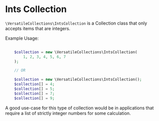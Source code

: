 # Ints Collection

`\VersatileCollections\IntsCollection` is a Collection class that only accepts
items that are integers.

Example Usage:

```php
    
    $collection = new \VersatileCollections\IntsCollection(
        1, 2, 3, 4, 5, 6, 7
    );

    // OR

    $collection = new \VersatileCollections\IntsCollection();
    $collection[] = 4;
    $collection[] = 5;
    $collection[] = 7;
    $collection[] = 9;
```

A good use-case for this type of collection would be in applications that require
a list of strictly integer numbers for some calculation.
